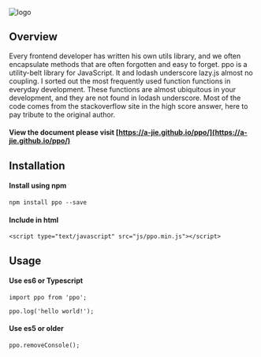 ![logo](https://a-jie.github.io/ppo/docs/imgs/logo2.png)

## Overview

Every frontend developer has written his own utils library, and we often encapsulate methods that are often forgotten and easy to forget. ppo is a utility-belt library for JavaScript. It and lodash underscore lazy.js almost no coupling.
I sorted out the most frequently used function functions in everyday development. These functions are almost ubiquitous in your development, and they are not found in lodash underscore. Most of the code comes from the stackoverflow site in the high score answer, here to pay tribute to the original author.

#### View the document please visit [https://a-jie.github.io/ppo/](https://a-jie.github.io/ppo/)

## Installation

#### Install using npm 
``` 
npm install ppo --save 
```

#### Include in html
``` 
<script type="text/javascript" src="js/ppo.min.js"></script> 
```


## Usage

#### Use es6 or Typescript
```
import ppo from 'ppo';
    
ppo.log('hello world!');
```

#### Use es5 or older
```
ppo.removeConsole();
```
